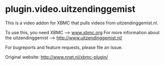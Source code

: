 plugin.video.uitzendinggemist
=============================

This is a video addon for XBMC that pulls videos from uitzendinggemist.nl.

To use this, you need XBMC --> www.xbmc.org
For more information about the uitzendinggemist --> http://www.uitzendinggemist.nl/

For bugreports and feature requests, please file an Issue.

Original website: http://www.nnet.nl/xbmc-plugin/
